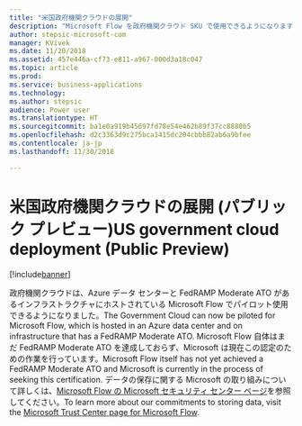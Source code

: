```yaml
---
title: "米国政府機関クラウドの展開"
description: "Microsoft Flow を政府機関クラウド SKU で使用できるようになります"
author: stepsic-microsoft-com
manager: KVivek
ms.date: 11/20/2018
ms.assetid: 457e446a-cf73-e811-a967-000d3a18c047
ms.topic: article
ms.prod: 
ms.service: business-applications
ms.technology: 
ms.author: stepsic
audience: Power user
ms.translationtype: HT
ms.sourcegitcommit: ba1e0a919b45697fd78e54e462b89f37cc8880b5
ms.openlocfilehash: d2c3363d9c275bca1415dc204cbbb82ab6a9bfee
ms.contentlocale: ja-jp
ms.lasthandoff: 11/30/2018

---
```

# <a name="us-government-cloud-deployment-public-preview"></a><span data-ttu-id="2479e-103">米国政府機関クラウドの展開 (パブリック プレビュー)</span><span class="sxs-lookup"><span data-stu-id="2479e-103">US government cloud deployment (Public Preview)</span></span>


[!include[banner](../../includes/banner.md)]

<span data-ttu-id="2479e-104">政府機関クラウドは、Azure データ センターと FedRAMP Moderate ATO があるインフラストラクチャにホストされている Microsoft Flow でパイロット使用できるようになりました。</span><span class="sxs-lookup"><span data-stu-id="2479e-104">The Government Cloud can now be piloted for Microsoft Flow, which is hosted in an Azure data center and on infrastructure that has a FedRAMP Moderate ATO.</span></span> <span data-ttu-id="2479e-105">Microsoft Flow 自体はまだ FedRAMP Moderate ATO を達成しておらず、Microsoft は現在この認定のための作業を行っています。</span><span class="sxs-lookup"><span data-stu-id="2479e-105">Microsoft Flow itself has not yet achieved a FedRAMP Moderate ATO and Microsoft is currently in the process of seeking this certification.</span></span> <span data-ttu-id="2479e-106">データの保存に関する Microsoft の取り組みについて詳しくは、[Microsoft Flow の Microsoft セキュリティ センター ページ](https://www.microsoft.com/TrustCenter/CloudServices/business-application-platform/data-location)を参照してください。</span><span class="sxs-lookup"><span data-stu-id="2479e-106">To learn more about our commitments to storing data, visit the [Microsoft Trust Center page for Microsoft Flow](https://www.microsoft.com/TrustCenter/CloudServices/business-application-platform/data-location).</span></span>

